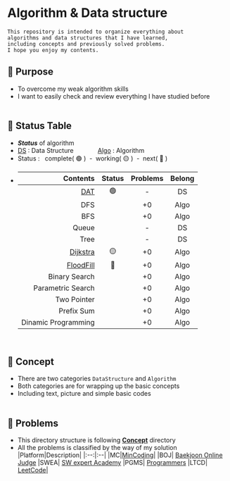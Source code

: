 # Algorithm & Data structure
    This repository is intended to organize everything about 
    algorithms and data structures that I have learned, 
    including concepts and previously solved problems. 
    I hope you enjoy my contents.

## 📌 **Purpose**
- To overcome my weak algorithm skills
- I want to easily check and review everything I have studied before
<br><br>

## 📌 **Status Table**
- ***Status*** of algorithm
- [DS](Concept/DataSturcture) : Data Structure&nbsp;&nbsp;&nbsp;&nbsp;&nbsp;&nbsp;&nbsp;&nbsp;&nbsp;&nbsp;&nbsp;&nbsp;&nbsp;&nbsp;[Algo](Concept/Concept) : Algorithm
- Status : &nbsp;&nbsp;complete( 🟢 )&nbsp;&nbsp;-&nbsp;&nbsp;working( 🟡 )&nbsp;&nbsp;-&nbsp;&nbsp;next( 🔴 )
- 
    |Contents|Status<br>|Problems|Belong|
    |----:|:----:|:----:|:----:|
    |[DAT](Concept/DataSturcture/DAT.md)|🟢|-|DS|
    |DFS||+0|Algo|
    |BFS||+0|Algo|
    |Queue||-|DS|
    |Tree||-|DS|
    |[Dijkstra](Concept/Dijkstra.md)|🟡|+0|Algo|
    |[FloodFill](Concept/FloodFill.md)|🔴|+0|Algo|
    |Binary Search||+0|Algo|
    |Parametric Search||+0|Algo|
    |Two Pointer||+0|Algo|
    |Prefix Sum||+0|Algo|
    |Dinamic Programming||+0|Algo|
<br>


## 📌 **Concept**
- There are two categories `DataStructure` and `Algorithm` 
- Both categories are for wrapping up the basic concepts
- Including text, picture and simple basic codes
<br><br>


## 📌 **Problems**
- This directory structure is following **<u>Concept</u>** directory
- All the problems is classified by the way of my solution<br>
  |Platform|Description|
  |:--:|:--|
  |MC|[MinCoding](https://pro.mincoding.co.kr)|
  |BOJ| [Baekjoon Online Judge](https://www.acmicpc.net) 
  |SWEA| [SW expert Academy](https://swexpertacademy.com/main/main.do)
  |PGMS| [Programmers](https://school.programmers.co.kr/learn/challenges)
  |LTCD| [LeetCode](https://leetcode.com)|